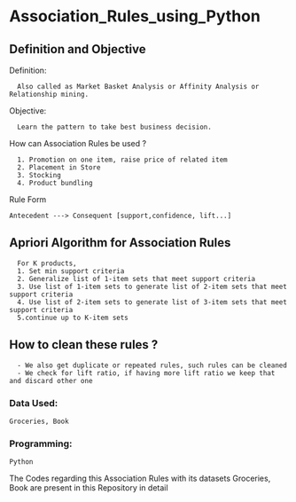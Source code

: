 # Association_Rules_using_Python

## Definition and Objective

Definition:
```
  Also called as Market Basket Analysis or Affinity Analysis or Relationship mining.
```

Objective:
```
  Learn the pattern to take best business decision.
```
         
How can Association Rules be used ?
```
  1. Promotion on one item, raise price of related item
  2. Placement in Store
  3. Stocking
  4. Product bundling
```
Rule Form
```
Antecedent ---> Consequent [support,confidence, lift...]
```

## Apriori Algorithm for Association Rules
```
  For K products,
  1. Set min support criteria
  2. Generalize list of 1-item sets that meet support criteria
  3. Use list of 1-item sets to generate list of 2-item sets that meet support criteria
  4. Use list of 2-item sets to generate list of 3-item sets that meet support criteria
  5.continue up to K-item sets
```

## How to clean these rules ?
```
  - We also get duplicate or repeated rules, such rules can be cleaned
  - We check for lift ratio, if having more lift ratio we keep that and discard other one
```

### Data Used:
```Groceries, Book```
    
### Programming:
```Python```

The Codes regarding this Association Rules with its datasets Groceries, Book are present in this Repository in detail
